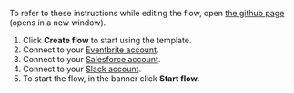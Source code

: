 To refer to these instructions while editing the flow, open [the github page](https://github.com/ot4i/app-connect-templates/blob/main/resources/markdown/Create%20targeted%20contact%20lists%20in%20Eventbrite%20based%20on%20unconverted%20Salesforce%20leads%20and%20geography_instructions.md) (opens in a new window).

1. Click **Create flow** to start using the template.
1. Connect to your [Eventbrite account](https://ibm.biz/aaseventbrite).
1. Connect to your [Salesforce account](https://ibm.biz/aassalesforce).
1. Connect to your [Slack account](https://ibm.biz/aasslack).
1. To start the flow, in the banner click **Start flow**.

